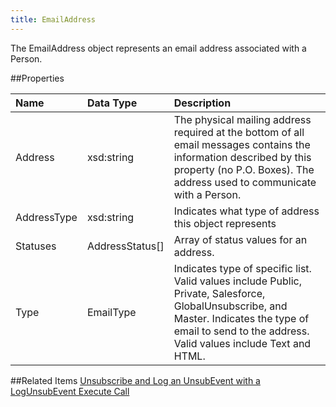 ```yaml
---
title: EmailAddress
---
```

The EmailAddress object represents an email address associated with a Person.

##Properties
<table class="table table-hover"> <thead align="left"><tr><th>Name</th><th>Data Type</th><th>Description</th></tr></thead> <tbody><tr><td>Address</td><td>xsd:string</td><td>The physical mailing address required at the bottom of all email messages contains the information described by this property (no P.O. Boxes). The address used to communicate with a Person.</td></tr><tr><td>AddressType</td><td>xsd:string</td><td>Indicates what type of address this object represents</td></tr><tr><td>Statuses</td><td>AddressStatus[]</td><td>Array of status values for an address.</td></tr><tr><td>Type</td><td>EmailType</td><td>Indicates type of specific list. Valid values include Public, Private, Salesforce, GlobalUnsubscribe, and Master. Indicates the type of email to send to the address. Valid values include Text and HTML.</td></tr></tbody></table>

##Related Items
<a href="unsubscribing_and_logging_an_unsubevent_with_a_logunsubevent_execute_call.htm" title="Unsubscribing_and_Logging_an_UnsubEvent_with_a_LogUnsubEvent_Execute_Call">Unsubscribe and Log an UnsubEvent with a LogUnsubEvent Execute Call</a>     
